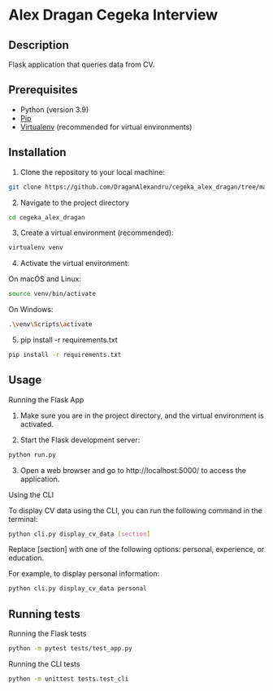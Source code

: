 # Alex Dragan Cegeka Interview

## Description

Flask application that queries data from CV.

## Prerequisites

- Python (version 3.9)
- [Pip](https://pip.pypa.io/en/stable/)
- [Virtualenv](https://pypi.org/project/virtualenv/) (recommended for virtual environments)

## Installation

1. Clone the repository to your local machine:

  ```bash
  git clone https://github.com/DraganAlexandru/cegeka_alex_dragan/tree/master
  ```

2. Navigate to the project directory
  
  ```bash
  cd cegeka_alex_dragan
  ```

3. Create a virtual environment (recommended):

  ```bash
  virtualenv venv
  ```

4. Activate the virtual environment:

  On macOS and Linux:
  
  ```bash
  source venv/bin/activate
  ```

On Windows:

  ```bash
  .\venv\Scripts\activate
  ```

5. pip install -r requirements.txt
  
  ```bash
  pip install -r requirements.txt
  ```

## Usage

Running the Flask App

1. Make sure you are in the project directory, and the virtual environment is activated.
   
2. Start the Flask development server:

  ```bash
  python run.py
  ```
3. Open a web browser and go to http://localhost:5000/ to access the application.

Using the CLI

To display CV data using the CLI, you can run the following command in the terminal:
  
  ```bash
  python cli.py display_cv_data [section]
  ```

Replace [section] with one of the following options: personal, experience, or education.

For example, to display personal information:

  ```bash
  python cli.py display_cv_data personal
  ```

## Running tests

Running the Flask tests
  
  ```bash
  python -m pytest tests/test_app.py
  ```

Running the CLI tests
  
  ```bash
  python -m unittest tests.test_cli
  ```
